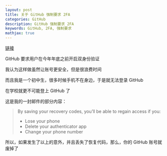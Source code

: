 ```yaml
---
layout: post
title: 关于 GitHub 强制要求 2FA
categories: GitHub
description: GitHub 强制要求 2FA
keywords: GitHub, 2FA, 强制要求
mathjax: true
---
```


[链接](https://docs.github.com/en/authentication/securing-your-account-with-two-factor-authentication-2fa/about-two-factor-authentication)

GitHub 要求用户在今年年底之前开启双身份验证

我认为这样做虽然让账号更安全，但是很浪费时间

而且我是一个初中生，很多时候手机不在身边，于是就无法登录 GitHub

在学校就更不可能登上 GitHub 了

这是我的一封邮件的部分内容：

> By saving your recovery codes, you’ll be able to regain access if you:
> 
> * Lose your phone
> * Delete your authenticator app
> * Change your phone number

所以，如果发生了以上的意外，并且丢失了恢复代码，那么，你的 GitHub 账号就废掉了